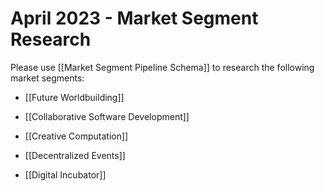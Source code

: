 # April 2023 - Market Segment Research

Please use [[Market Segment Pipeline Schema]] to research the following market segments:

- [[Future Worldbuilding]]

- [[Collaborative Software Development]]

- [[Creative Computation]]

- [[Decentralized Events]]

- [[Digital Incubator]]